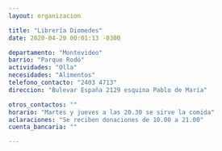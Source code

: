 ```yaml
---
layout: organizacion

title: "Librería Diomedes"
date: 2020-04-20 00:01:13 -0300

departamento: "Montevideo"
barrio: "Parque Rodó"
actividades: "Olla"
necesidades: "Alimentos"
telefono_contacto: "2403 4713"
direccion: "Bulevar España 2129 esquina Pablo de María"

otros_contactos: ""
horario: "Martes y jueves a las 20.30 se sirve la comida"
aclaraciones: "Se reciben donaciones de 10.00 a 21.00"
cuenta_bancaria: ""

---
```

